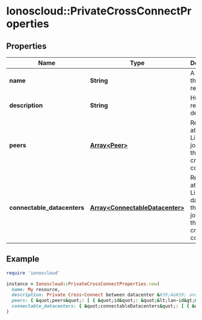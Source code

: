 # Ionoscloud::PrivateCrossConnectProperties

## Properties

| Name | Type | Description | Notes |
| ---- | ---- | ----------- | ----- |
| **name** | **String** | A name of that resource | [optional] |
| **description** | **String** | Human readable description | [optional] |
| **peers** | [**Array&lt;Peer&gt;**](Peer.md) | Read-Only attribute. Lists LAN&#39;s joined to this private cross connect | [optional][readonly] |
| **connectable_datacenters** | [**Array&lt;ConnectableDatacenter&gt;**](ConnectableDatacenter.md) | Read-Only attribute. Lists datacenters that can be joined to this private cross connect | [optional][readonly] |

## Example

```ruby
require 'ionoscloud'

instance = Ionoscloud::PrivateCrossConnectProperties.new(
  name: My resource,
  description: Private Cross-Connect between datacenter &#39;A&#39; and datacenter &#39;B&#39; ,
  peers: { &quot;peers&quot;: [ { &quot;id&quot;: &quot;&lt;lan-id&gt;&quot;, &quot;name&quot;: &quot;&lt;lan-name&gt;&quot;, &quot;datacenterId&quot;: &quot;&lt;dc-uuid&gt;&quot;,  &quot;datacenterName&quot;: &quot;&lt;dc-name&gt;&quot;, &quot;location&quot;: &quot;&lt;de/fra&gt;&quot;} ] },
  connectable_datacenters: { &quot;connectableDatacenters&quot;: [ { &quot;id&quot;: &quot;&lt;dc-id&gt;&quot;, &quot;name&quot;: &quot;&lt;dc-name&gt;&quot;, &quot;location&quot;: &quot;&lt;de/fra&gt;&quot;} ] }
)
```

